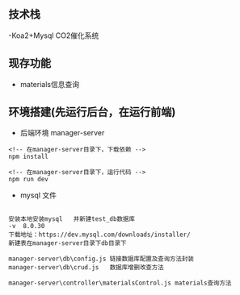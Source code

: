 
## 技术栈
-Koa2+Mysql CO2催化系统

## 现存功能
- materials信息查询

## 环境搭建(先运行后台，在运行前端)
- 后端环境 manager-server

```
<!-- 在manager-server目录下，下载依赖 -->
npm install

<!-- 在manager-server目录下，运行代码 -->
npm run dev
```


- mysql 文件
```

安装本地安装mysql   并新建test_db数据库
-v  8.0.30
下载地址：https://dev.mysql.com/downloads/installer/
新建表在manager-server目录下db目录下  

manager-server\db\config.js 链接数据库配置及查询方法封装
manager-server\db\crud.js   数据库增删改查方法

manager-server\controller\materialsControl.js materials查询方法
```
